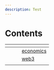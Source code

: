 ```yaml
---
description: Test
---
```


# Contents

<table data-view="cards"><thead><tr><th></th><th></th><th></th><th data-hidden data-card-target data-type="content-ref"></th></tr></thead><tbody><tr><td></td><td></td><td></td><td><a href="topics/economics/">economics</a></td></tr><tr><td></td><td></td><td></td><td><a href="topics/web3/">web3</a></td></tr><tr><td></td><td></td><td></td><td></td></tr></tbody></table>
